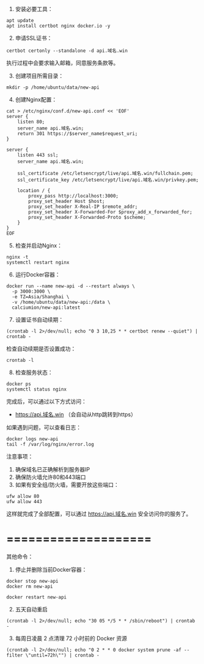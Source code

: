 1. 安装必要工具：
```
apt update
apt install certbot nginx docker.io -y
```

2. 申请SSL证书：
```
certbot certonly --standalone -d api.域名.win
```
执行过程中会要求输入邮箱，同意服务条款等。

3. 创建项目所需目录：
```
mkdir -p /home/ubuntu/data/new-api
```

4. 创建Nginx配置：
```
cat > /etc/nginx/conf.d/new-api.conf << 'EOF'
server {
    listen 80;
    server_name api.域名.win;
    return 301 https://$server_name$request_uri;
}

server {
    listen 443 ssl;
    server_name api.域名.win;

    ssl_certificate /etc/letsencrypt/live/api.域名.win/fullchain.pem;
    ssl_certificate_key /etc/letsencrypt/live/api.域名.win/privkey.pem;

    location / {
        proxy_pass http://localhost:3000;
        proxy_set_header Host $host;
        proxy_set_header X-Real-IP $remote_addr;
        proxy_set_header X-Forwarded-For $proxy_add_x_forwarded_for;
        proxy_set_header X-Forwarded-Proto $scheme;
    }
}
EOF
```

5. 检查并启动Nginx：
```
nginx -t
systemctl restart nginx
```

6. 运行Docker容器：
```
docker run --name new-api -d --restart always \
  -p 3000:3000 \
  -e TZ=Asia/Shanghai \
  -v /home/ubuntu/data/new-api:/data \
  calciumion/new-api:latest
```

7. 设置证书自动续期：
```
(crontab -l 2>/dev/null; echo "0 3 10,25 * * certbot renew --quiet") | crontab -
```

检查自动续期是否设置成功：
```
crontab -l
```

8. 检查服务状态：
```
docker ps
systemctl status nginx
```

完成后，可以通过以下方式访问：
- https://api.域名.win （会自动从http跳转到https）

如果遇到问题，可以查看日志：
```
docker logs new-api
tail -f /var/log/nginx/error.log
```

注意事项：
1. 确保域名已正确解析到服务器IP
2. 确保防火墙允许80和443端口
3. 如果有安全组/防火墙，需要开放这些端口：
```
ufw allow 80
ufw allow 443
```

这样就完成了全部配置，可以通过 https://api.域名.win 安全访问你的服务了。

====================
====================

其他命令：

1. 停止并删除当前Docker容器：
```
docker stop new-api
docker rm new-api
```
```
docker restart new-api
```

2. 五天自动重启
```
(crontab -l 2>/dev/null; echo "30 05 */5 * * /sbin/reboot") | crontab -
```

3. 每周日凌晨 2 点清理 72 小时前的 Docker 资源
```
(crontab -l 2>/dev/null; echo "0 2 * * 0 docker system prune -af --filter \"until=72h\"") | crontab - 
```
